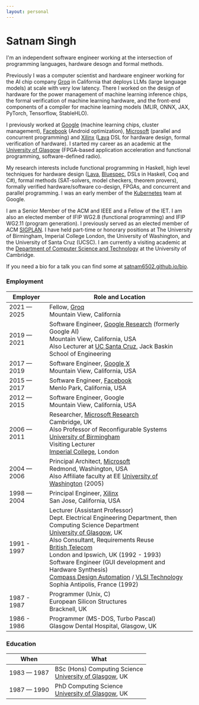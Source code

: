 ```yaml
---
layout: personal
---
```


# Satnam Singh

I'm an independent software engineer working at the intersection of programming languages, hardware desogn and formal methods.

Previously I was a computer scientist and hardware engineer working for the AI chip company [Groq](http://groq.com) in California that deploys LLMs (large language models) at scale with very low latency. There I worked on the design of hardware for the power management of machine learning inference chips, the formal verification of machine learning hardware, and the front-end components of a compiler for machine learning models (MLIR, ONNX, JAX, PyTorch, Tensorflow, StableHLO).

I previously worked at [Google](http://google.com) (machine learning chips, cluster management), [Facebook](http://facebook) (Android optimization), [Microsoft](http://microsoft.com) (parallel and concurrent programming) and [Xilinx](http://xilinx.com) ([Lava](https://lava.raintown.org) DSL for hardware design, formal verification of hardware). I started my career as an academic at the [University of Glasgow](https://www.gla.ac.uk/schools/computing/) (FPGA-based application acceleration and functional programming, software-defined radio).

My research interests include functional programming in Haskell, high level techniques for hardware design ([Lava](https://lava.raintown.org), [Bluespec](https://bluespec.com/), DSLs in Haskell, Coq and C#), formal methods (SAT-solvers, model checkers, theorem provers), formally verified hardware/software co-design, FPGAs, and concurrent and parallel programming. I was an early member of the [Kubernetes](https://kubernetes.io/) team at Google.

I am a Senior Member of the ACM and IEEE and a Fellow of the IET. I am also an elected member of IFIP WG2.8 (functional programming) and IFIP WG2.11 (program generation). I previously served as an elected member of ACM [SIGPLAN](https://www.sigplan.org/). I have held part-time or honorary positions at The University of Birmingham, Imperial College London, the University of Washington, and the University of Santa Cruz (UCSC). I am currently a visiting academic at the [Department of Computer Science and Technology](https://www.cst.cam.ac.uk/people/ss2072) at the University of Cambridge.

If you need a bio for a talk you can find some at [satnam6502.github.io/bio](http://satnam6502.github.io/bio).

### Employment

| Employer | Role and Location |
|----------|----------|
| 2021 — 2025 | Fellow, [Groq](http://groq.com)<br> Mountain View, California
| 2019 — 2021 | Software Engineer, [Google Research](https://research.google/) (formerly Google AI)<br> Mountain View, California, USA<br>Also Lecturer at [UC Santa Cruz](https://engineering.ucsc.edu/), Jack Baskin School of Engineering
| 2017 — 2019 | Software Engineer, [Google X](https://x.company/)<br> Mountain View, California, USA
| 2015 — 2017 | Software Engineer, [Facebook](http://facebook.com)<br>Menlo Park, California, USA
| 2012 — 2015 | Software Engineer, Google<br>Mountain View, California, USA
| 2006 — 2011  | Researcher, [Microsoft Research](https://www.microsoft.com/en-us/research/)<br>Cambridge, UK<br>Also Professor of Reconfigurable Systems<br>[University of Birmingham](https://www.birmingham.ac.uk/schools/computer-science)<br>Visiting Lecturer<br>[Imperial College](https://www.imperial.ac.uk/), London
| 2004 — 2006 | Principal Architect, [Microsoft](http://microsoft.com)<br>Redmond, Washington, USA<br>Also Affiliate faculty at EE [University of Washington](https://www.ece.uw.edu/) (2005)
| 1998 — 2004 | Principal Engineer, [Xilinx](http://xilinx.com)<br>San Jose, California, USA
| 1991 - 1997 | Lecturer (Assistant Professor)<br>Dept. Electrical Engineering Department, then Computing Science Department<br>[University of Glasgow](https://www.gla.ac.uk/schools/computing/), UK<br>Also Consultant, Requirements Reuse<br>[British Telecom](https://www.bt.com)<br>London and Ipswich, UK (1992 - 1993)<br>Software Engineer (GUI development and Hardware Synthesis)<br>[Compass Design Automation](https://www.cadence.com/) / [VLSI Technology](https://www.vlsitechnologyllc.com/)<br>Sophia Antipolis, France (1992)
| 1987 - 1987 | Programmer (Unix, C)<br>European Silicon Structures<br>Bracknell, UK
| 1986 - 1986 | Programmer (MS-DOS, Turbo Pascal)<br>Glasgow Dental Hospital, Glasgow, UK

### Education

| When     | What |
|----------|----------|
| 1983 — 1987 | BSc (Hons) Computing Science<br>[University of Glasgow](https://www.gla.ac.uk/schools/computing/), UK
| 1987 — 1990| PhD Computing Science<br>[University of Glasgow](https://www.gla.ac.uk/schools/computing/), UK